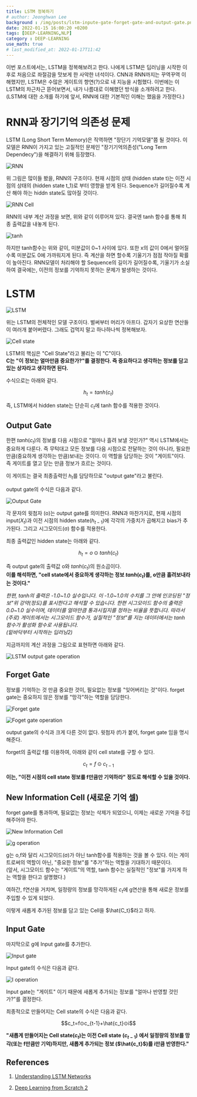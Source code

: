 ```yaml
---
title: LSTM 정복하기
# author: Jeonghwan Lee
background : /img/posts/lstm-inpute-gate-forget-gate-and-output-gate.png
date: 2022-01-15 16:00:20 +0200
tags: [DEEP-LEARNING,NLP]
category : DEEP-LEARNING
use_math: true
# last_modified_at: 2022-01-17T11:42
---
```


이번 포스트에서는, LSTM을 정복해보려고 한다. 나에게 LSTM은 딥러닝을 시작한 이후로 처음으로 좌절감을 맛보게 한 사악한 녀석이다. CNN과 RNN까지는 꾸역꾸역 이해했지만, LSTM은 수많은 게이트의 향연(?)으로 내 지능을 시험했다. 이번에는 이 LSTM의 차근차근 뜯어보면서, 내가 나름대로 이해했던 방식을 소개하려고 한다.   
(LSTM에 대한 소개를 하기에 앞서, RNN에 대한 기본적인 이해는 했음을 가정한다.)


# RNN과 장기기억 의존성 문제
LSTM (Long Short Term Memory)은 직역하면 "장단기 기억모델"쯤 될 것이다. 이 모델은 RNN이 가지고 있는 고질적인 문제인 "장기기억의존성("Long Term Dependecy")을 해결하기 위해 등장했다.  



![RNN](https://colah.github.io/posts/2015-08-Understanding-LSTMs/img/RNN-unrolled.png)  

위 그림은 많이들 봤을, RNN의 구조이다. 현재 시점의 상태 (hidden state t)는 이전 시점의 상태의 (hidden state t_1)로 부터 영향을 받게 된다. Sequence가 길어질수록 계산 해야 하는 hiddn state도 많아질 것이다.

![RNN Cell](https://datascience-enthusiast.com/figures/rnn_step_forward.png)

RNN의 내부 계산 과정을 보면, 위와 같이 이루어져 있다. 결국엔 tanh 함수를 통해 최종 출력값을 내놓게 된다. 

![tanh](https://media.vlpt.us/post-images/dscwinterstudy/3aab0710-4b08-11ea-a39d-699a549f4f48/fig-6-6.png)

하지만 tanh함수는 위와 같이, 미분값이 0~1 사이에 있다. 또한 x의 값이 0에서 멀어질수록 미분값도 0에 가까워지게 된다. 즉 계산을 하면 할수록 기울기가 점점 작아질 확률이 높아진다. RNN모델이 처리해야 할 Sequence의 길이가 길어질수록, 기울기가 소실하여 결국에는, 이전의 정보를 기억하지 못하는 문제가 발생하는 것이다.

# LSTM 

![LSTM](https://colah.github.io/posts/2015-08-Understanding-LSTMs/img/LSTM3-chain.png)

위는 LSTM의 전체적인 모델 구조이다. 벌써부터 머리가 아프다. 갑자기 요상한 연산들이 여러개 붙어버렸다. 그래도 겁먹지 말고 하나하나씩 정복해보자.

![Cell state](https://colah.github.io/posts/2015-08-Understanding-LSTMs/img/LSTM3-C-line.png)

LSTM의 핵심은 "Cell State"라고 불리는 이 "C"이다.   
**C는 "이 정보는 얼마만큼 중요한가?"를 결정한다. 즉 중요하다고 생각하는 정보를 담고 있는 상자라고 생각하면 된다.**

수식으로는 아래와 같다.

$$h_t=tanh(c_t)$$

즉, LSTM에서 hidden state는 단순히 $c_t$에 tanh 함수를 적용한 것이다.

## Output Gate

한편 $tanh(c_t)$의 정보를 다음 시점으로 "얼마나 흘려 보낼 것인가?" 역시 LSTM에서는 중요하게 다룬다. 즉 무턱대고 모든 정보를 다음 시점으로 전달하는 것이 아니라, 필요한 만큼(중요하게 생각하는 만큼)보내는 것이다. 이 역할을 담당하는 것이 "게이트"이다. 즉 게이트를 열고 닫는 만큼 정보가 흐르는 것이다. 

이 게이트는 결국 최종출력인 $h_t$를 담당하므로 "output gate"라고 불린다. 

output gate의 수식은 다음과 같다.

![Output Gate](https://media.vlpt.us/images/dscwinterstudy/post/260b5733-833b-4c02-9fd7-461bed3b0fd1/e%206-1.png)

각 문자의 윗첨자 (o)는 output gate를 의미한다.
RNN과 마찬가지로, 현재 시점의 input($X_t$)과 이전 시점의 hidden state($h_{t-1}$)에 각각의 가중치가 곱해지고 bias가 추가된다. 그리고 시그모이드(σ) 함수를 적용한다. 

최종 출력값인 hidden state는 아래와 같다.

$$h_t=o⊙tanh(c_t)$$

즉 output gate의 출력값 o와 $tanh(c_t)$의 원소곱이다.  
**이를 해석하면, "cell state에서 중요하게 생각하는 정보 $tanh(c_t)$를, o만큼 흘려보내라는 것이다."**

*한편, tanh의 출력은 -1.0~1.0 실수입니다. 이 -1.0~1.0의 수치를 그 안에 인코딩된 "정보"위 강약(정도)를 표시한다고 해석할 수 있습니다. 한편 시그모이드 함수의 출력은 0.0~1.0 실수이며, 데이터를 얼마만큼 통과시킬지를 정하는 비율을 뜻합니다. 따라서 (주로) 게이트에서는 시그모이드 함수가, 실질적인 "정보"를 지는 데이터에서는 tanh 함수가 활성화 함수로 사용됩니다.  
(밑바닥부터 시작하는 딥러닝2)*

지금까지의 계산 과정을 그림으로 표현하면 아래와 같다.

![LSTM output gate operation](https://media.vlpt.us/images/dscwinterstudy/post/494a88a1-9718-408c-abb5-95199d97126c/fig%206-15.png)

## Forget Gate

정보를 기억하는 것 만큼 중요한 것이, 필요없는 정보를 "잊어버리는 것"이다. forget gate는 중요하지 않은 정보를 "망각"하는 역할을 담당한다.

![Forget gate](https://media.vlpt.us/images/dscwinterstudy/post/f03b9010-3343-4ee3-87b7-d7b06dfe955b/fig%206-16.png)

![Foget gate operation](https://media.vlpt.us/images/dscwinterstudy/post/efb86ce8-f908-49b9-963e-0b1f38153c1d/e%206-3.png)

output gate의 수식과 크게 다른 것이 없다. 윗첨자 (f)가 붙어, forget gate 임을 명시해준다. 

forget의 출력값 f를 이용하여, 아래와 같이 cell state를 구할 수 있다.

$$c_t=f⊙c_{t-1}$$

**이는, "이전 시점의 cell state 정보를 f만큼만 기억하라" 정도로 해석할 수 있을 것이다.**

## New Information Cell (새로운 기억 셀)


forget gate를 통과하며, 필요없는 정보는 삭제가 되었으니, 이제는 새로운 기억을 주입해주어야 한다.

![New Information Cell](https://media.vlpt.us/images/dscwinterstudy/post/db1a12f0-084e-41ee-8f99-5107002ead3e/fig%206-17.png)

![g operation](https://media.vlpt.us/images/dscwinterstudy/post/08e6dfb7-1946-4f7f-8115-d5e416bdb742/e%206-4.png)

g는 o,f와 달리 시그모이드(σ)가 아닌 tanh함수를 적용하는 것을 볼 수 있다. 이는 게이트로써의 역할이 아닌, "중요한 정보"를 "추가"하는 역할을 기대하기 때문이다.  
(앞서, 시그모이드 함수는 "게이트"의 역할, tanh 함수는 실질적인 "정보"를 가지게 하는 역할을 한다고 설명했다.)

여하간, f연산을 거치며, 일정량의 정보를 망각하게된 $c_t$에 g연산을 통해 새로운 정보를 주입할 수 있게 되었다. 

이렇게 새롭게 추가된 정보를 담고 있는 Cell을 $\hat{C_t}$라고 하자.

## Input Gate

마지막으로 g에 Input gate를 추가한다.

![Input gate](https://media.vlpt.us/images/dscwinterstudy/post/7f655948-5f3d-4a7f-b2df-7f37d534570a/fig%206-18.png)

Input gate의 수식은 다음과 같다.

![I operation](https://media.vlpt.us/images/dscwinterstudy/post/a5b93953-2cfe-4a8d-818c-7943e7fab692/e%206-5.png)

Input gate는 "게이트" 이기 때문에 새롭게 추가되는 정보를 "얼마나 반영할 것인가?"를 결정한다. 

최종적으로 만들어지는 Cell state의 수식은 다음과 같다.

$$c_t=f⊙c_{t-1}+\hat{c_t}⊙i$$

**"새롭게 만들어지는 Cell state($c_t$)는 이전 Cell state ($c_{t-1}$) 에서 일정량의 정보를 망각(또는 f만큼만 기억)하지만, 새롭게 추가되는 정보 ($\hat{c_t}$)를 i만큼 반영한다."**


## References
1. [Understanding LSTM Networks](https://colah.github.io/posts/2015-08-Understanding-LSTMs/)

2. [Deep Learning from Scratch 2](https://github.com/WegraLee/deep-learning-from-scratch-2)